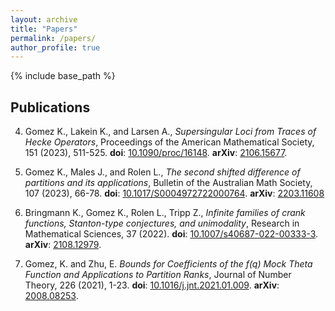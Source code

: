 ```yaml
---
layout: archive
title: "Papers"
permalink: /papers/
author_profile: true
---
```


{% include base_path %}

## Publications

4. Gomez K., Lakein K., and Larsen A., *Supersingular Loci from Traces of Hecke Operators*,
   Proceedings of the American Mathematical Society, 151 (2023), 511-525. **doi**: [10.1090/proc/16148](https://doi.org/10.1090/proc/16148). **arXiv**: [2106.15677](https://arxiv.org/abs/2106.15677).

3. Gomez K., Males J., and Rolen L., *The second shifted difference of partitions and its
   applications*, Bulletin of the Australian Math Society, 107 (2023), 66-78. **doi**: [10.1017/S0004972722000764](https://doi.org/10.1017/S0004972722000764). **arXiv**: [2203.11608](https://arxiv.org/abs/2203.11608)

2. Bringmann K., Gomez K., Rolen L., Tripp Z., *Infinite families of crank functions,
   Stanton-type conjectures, and unimodality*, Research in Mathematical Sciences, 37 (2022). **doi**: [10.1007/s40687-022-00333-3](https://doi.org/10.1007/s40687-022-00333-3). **arXiv**: [2108.12979](https://arxiv.org/abs/2108.12979).

1. Gomez, K. and Zhu, E. *Bounds for Coefficients of the f(q) Mock Theta Function and
   Applications to Partition Ranks*, Journal of Number Theory, 226 (2021), 1-23. **doi**: [10.1016/j.jnt.2021.01.009](https://doi.org/10.1016/j.jnt.2021.01.009). **arXiv**: [2008.08253](https://arxiv.org/abs/2008.08253).

